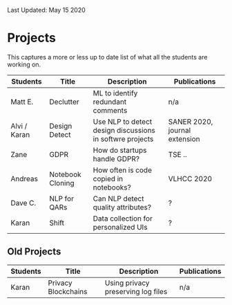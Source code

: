 Last Updated: May 15 2020

# Projects
This captures a more or less up to date list of what all the students are working on.

| Students | Title | Description | Publications |
|--|--|--|--|
| Matt E. | Declutter | ML to identify redundant comments | n/a |
| Alvi / Karan | Design Detect | Use NLP to detect design discussions in softwre projects | SANER 2020, journal extension|
| Zane | GDPR | How do startups handle GDPR?| TSE .. |
| Andreas | Notebook Cloning | How often is code copied in notebooks? | VLHCC 2020 | 
| Dave C. | NLP for QARs | Can NLP detect quality attributes? | ? |
| Karan | Shift | Data collection for personalized UIs | ? |

## Old Projects
| Students | Title | Description | Publications |
|--|--|--|--|
| Karan | Privacy Blockchains | Using privacy preserving log files | n/a |
